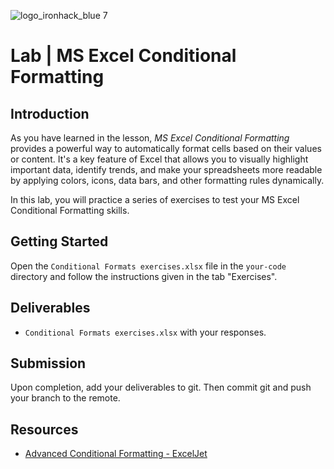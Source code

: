 ![logo_ironhack_blue 7](https://user-images.githubusercontent.com/23629340/40541063-a07a0a8a-601a-11e8-91b5-2f13e4e6b441.png)

# Lab | MS Excel Conditional Formatting

## Introduction

As you have learned in the lesson, *MS Excel Conditional Formatting* provides a powerful way to automatically format cells based on their values or content. It's a key feature of Excel that allows you to visually highlight important data, identify trends, and make your spreadsheets more readable by applying colors, icons, data bars, and other formatting rules dynamically.

In this lab, you will practice a series of exercises to test your MS Excel Conditional Formatting skills. 

## Getting Started

Open the `Conditional Formats exercises.xlsx` file in the `your-code` directory and follow the instructions given in the tab "Exercises".

## Deliverables

- `Conditional Formats exercises.xlsx` with your responses. 

## Submission

Upon completion, add your deliverables to git. Then commit git and push your branch to the remote.

## Resources

- [Advanced Conditional Formatting - ExcelJet](https://exceljet.net/conditional-formatting)